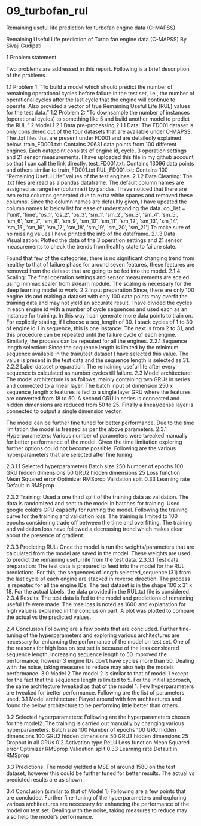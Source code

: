 # 09_turbofan_rul
Remaining useful life prediction for turbofan engine data (C-MAPSS)

Remaining Useful Life prediction of Turbo fan engine data (C-MAPSS)
By Sivaji Gudipati

1 Problem statement

Two problems are addressed in this report. Following is a brief description of the problems. 

1.1 Problem 1: “To build a model which should predict the number of remaining operational cycles before failure in the test set, i.e., the number of operational cycles after the last cycle that the engine will continue to operate. Also provided a vector of true Remaining Useful Life (RUL) values for the test data.”
1.2 Problem 2: “To downsample the number of instances (operational cycles) to something like 5 and build another model to predict the RUL.”
2 Model 1
2.1 Data pre-processing
2.1.1 Data: The FD001 dataset is only considered out of the four datasets that are available under C-MAPSS. The .txt files that are present under FD001 and are detailedly explained below.
train_FD001.txt: Contains 20631 data points from 100 different engines. Each datapoint consists of engine id, cycle, 3 operation settings and 21 sensor measurements. I have uploaded this file in my github account so that I can call the link directly. 
test_FD001.txt: Contains 13096 data points and others similar to train_FD001.txt
RUL_FD001.txt: Contains 100 “Remaining Useful Life” values of the test engines. 
2.1.2 Data Cleaning: The .txt files are read as a pandas dataframe. The default column names are assigned as range(len(columns)) by pandas. I have noticed that there are two extra columns generated due to extra white spaces and removed these columns. Since the column names are defaultly given, I have updated the column names to below list for ease of understanding the data.
col_list = ['unit', 'time', 'os_1', 'os_2', 'os_3', 'sm_1', 'sm_2', 'sm_3', 'sm_4', 'sm_5', 'sm_6', 'sm_7', 'sm_8', 'sm_9', 'sm_10', 'sm_11', 'sm_12', 'sm_13', 'sm_14', 'sm_15', 'sm_16', 'sm_17', 'sm_18', 'sm_19', 'sm_20', 'sm_21']
To make sure of no missing values I have printed the info of the dataframe. 
2.1.3 Data Visualization: Plotted the data of the 3 operation settings and 21 sensor measurements to check the trends from healthy state to failure state. 

Found that few of the categories, there is no significant changing trend from healthy to that of failure phase for around seven features, these features are removed from the dataset that are going to be fed into the model. 
2.1.4 Scaling: The final operation settings and sensor measurements are scaled using minmax scaler from sklearn module. The scaling is necessary for the deep learning model to work. 
2.2 Input preparation
Since, there are only 100 engine ids and making a dataset with only 100 data points may overfit the training data and may not yield an accurate result. I have divided the cycles in each engine id with a number of cycle sequences and used each as an instance for training. In this way I can generate more data points to train on. For explicitly stating, if I choose a seq_length of 30. I stack cycles of 1 to 30 of engine id 1 in sequence, this is one instance. The next is from 2 to 31, and this procedure can be repeated until the failure cycle of each engine. Similarly, the process can be repeated for all the engines.
2.2.1 Sequence length selection: Since the sequence length is limited by the minimum sequence available in the train/test dataset I have selected this value. The value is present in the test data and the sequence length is selected as 31. 
2.2.2 Label dataset preparation: The remaining useful life after every sequence is calculated as number cycles till failure. 
2.3 Model architecture:
The model architecture is as follows, mainly containing two GRUs in series and connected to a linear layer. The batch input of dimension 250 x sequence_length x features is fed to a single layer GRU where the features are converted from 18 to 50. A second GRU in series is connected and hidden dimensions are reduced from 50 to 25. Finally a linear/dense layer is connected to output a single dimension vector.  



The model can be further fine tuned for better performance. Due to the time limitation the model is freezed as per the above parameters.
2.3.1 Hyperparameters: Various number of parameters were tweaked manually for better performance of the model. Given the time limitation exploring further options could not become possible. Following are the various hyperparameters that are selected after fine tuning. 

2.3.1.1 Selected hyperparameters
Batch size
250
Number of epochs
100
GRU hidden dimensions
50
GRU2 hidden dimensions
25
Loss function
Mean Squared error
Optimizer
RMSprop
Validation split
0.33
Learning rate
Default in RMSprop

2.3.2 Training: Used a one third split of the training data as validation. The data is randomized and sent to the model in batches for training. Used google colab’s GPU capacity for running the model. Following the training curve for the training and validation loss. The training is limited to 100 epochs considering trade off between the time and overfitting. The training and validation loss have followed a decreasing trend which makes clear about the presence of gradient. 

2.3.3 Predicting RUL: Once the model is run the weights/parameters that are calculated from the model are saved in the model. These weights are used to predict the remaining useful life from the test data. 
2.3.3.1 Test data preparation: The test data is prepared to feed into the model for the RUL predictions. For this, the sequences of length selected_sequence (31) from the last cycle of each engine are stacked in reverse direction. The process is repeated for all the engine IDs. The test dataset is in the shape 100 x 31 x 18. For the actual labels, the data provided in the RUL.txt file is considered. 
2.3.4 Results: The test data is fed to the model and predictions of remaining useful life were made. The mse loss is noted as 1600 and explanation for high value is explained in the conclusion part. A plot was plotted to compare the actual vs the predicted values. 

2.4 Conclusion
Following are a few points that are concluded. 
Further fine-tuning of the hyperparameters and exploring various architectures are necessary for enhancing the performance of the model on test set. 
One of the reasons for high loss on test set is because of the less considered sequence length, increasing sequence length to 50 improved the performance, howerer 3 engine IDs don’t have cycles more than 50. 
Dealing with the noise, taking measures to reduce may also help the models performance.
3.0 Model 2
The model 2 is similar to that of model 1 except for the fact that the sequence length is limited to 5. For the initial approach, the same architecture tweaked as that of the model 1. Few hyperparameters are tweaked for better performance. Following are the list of parameters used.
3.1 Model architecture: Played around with few architectures and found the below architecture to be performing little better than others. 



3.2 Selected hyperparameters: Following are the hyperparameters chosen for the model2. The training is carried out manually by changing various hyperparameters. 
Batch size
100
Number of epochs
100
GRU hidden dimensions
100
GRU2 hidden dimensions
50
GRU3 hidden dimensions
25
Dropout in all GRUs
0.2
Activation type
ReLU
Loss function
Mean Squared error
Optimizer
RMSprop
Validation split
0.33
Learning rate
Default in RMSprop



3.3 Predictions: The model yielded a MSE of around 1580 on the test dataset, however this could be further tuned for better results. The actual vs predicted results are as shown.

3.4 Conclusion (similar to that of Model 1)
Following are a few points that are concluded. 
Further fine-tuning of the hyperparameters and exploring various architectures are necessary for enhancing the performance of the model on test set. 
Dealing with the noise, taking measures to reduce may also help the model’s performance.
